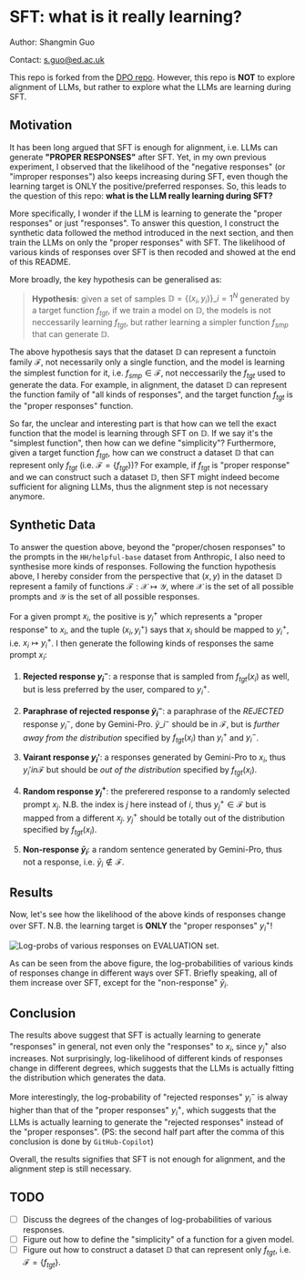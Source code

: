 # SFT: what is it really learning?

Author: Shangmin Guo

Contact: [s.guo@ed.ac.uk](mailto:s.guo@ed.ac.uk)

This repo is forked from the [DPO repo](https://github.com/eric-mitchell/direct-preference-optimization).
However, this repo is **NOT** to explore alignment of LLMs, but rather to explore what the LLMs are learning during SFT.

## Motivation

It has been long argued that SFT is enough for alignment, i.e. LLMs can generate **"PROPER RESPONSES"** after SFT.
Yet, in my own previous experiment, I observed that the likelihood of the "negative responses" (or "improper responses") also keeps increasing during SFT, even though the learning target is ONLY the positive/preferred responses.
So, this leads to the question of this repo: **what is the LLM really learning during SFT?**

More specifically, I wonder if the LLM is learning to generate the "proper responses" or just "responses".
To answer this question, I construct the synthetic data followed the method introduced in the next section, and then train the LLMs on only the "proper responses" with SFT.
The likelihood of various kinds of responses over SFT is then recoded and showed at the end of this README.

More broadly, the key hypothesis can be generalised as: 
> **Hypothesis**: given a set of samples $\mathbb{D}=\{(x_i,y_i)\}\_{i=1}^N$ generated by a target function $f_{tgt}$, if we train a model on $\mathbb{D}$, the models is not neccessarily learning $f_{tgt}$, but rather learning a simpler function $f_{smp}$ that can generate $\mathbb{D}$.

The above hypothesis says that the dataset $\mathbb{D}$ can represent a functoin family $\mathcal{F}$, not necessarily only a single function, and the model is learning the simplest function for it, i.e. $f_{smp}\in\mathcal{F}$, not neccessarily the $f_{tgt}$ used to generate the data.
For example, in alignment, the dataset $\mathbb{D}$ can represent the function family of "all kinds of responses", and the target function $f_{tgt}$ is the "proper responses" function.

So far, the unclear and interesting part is that how can we tell the exact function that the model is learning through SFT on $\mathbb{D}$.
If we say it's the "simplest function", then how can we define "simplicity"?
Furthermore, given a target function $f_{tgt}$, how can we construct a dataset $\mathbb{D}$ that can represent only $f_{tgt}$ (i.e. $\mathcal{F}=\{f_{tgt}\}$)?
For example, if $f_{tgt}$ is "proper response" and we can construct such a dataset $\mathbb{D}$, then SFT might indeed become sufficient for aligning LLMs, thus the alignment step is not necessary anymore.

## Synthetic Data

To answer the question above, beyond the "proper/chosen responses" to the prompts in the `HH/helpful-base` dataset from Anthropic, I also need to synthesise more kinds of responses.
Following the function hypothesis above, I hereby consider from the perspective that $(x,y)$ in the dataset $\mathbb{D}$ represent a family of functions $\mathcal{F}: \mathcal{X} \mapsto \mathcal{Y}$, where $\mathcal{X}$ is the set of all possible prompts and $\mathcal{Y}$ is the set of all possible responses.

For a given prompt $x_i$, the positive is $y_i^+$ which represents a "proper response" to $x_i$, and the tuple $(x_i,y_i^+)$ says that $x_i$ should be mapped to $y_i^+$, i.e. $x_i \mapsto y_i^+$.
I then generate the following kinds of responses the same prompt $x_i$:

1. **Rejected response $y_i^-$**: a response that is sampled from $f_{tgt}(x_i)$ as well, but is less preferred by the user, compared to $y_i^+$.

2. **Paraphrase of rejected response $\tilde{y}_i^-$**: a paraphrase of the *REJECTED* response $y_i^-$, done by Gemini-Pro.
$\tilde{y}\_i^-$ should be in $\mathcal{F}$, but is *further away from the distribution* specified by $f_{tgt}(x_i)$ than $y_i^+$ and $y_i^-$.

3. **Vairant response $y_i'$**: a responses generated by Gemini-Pro to $x_i$, thus $y_i'in\mathcal{F}$ but should be *out of the distribution* specified by $f_{tgt}(x_i)$.

4. **Random response $y_j^+$**: the preferered response to a randomly selected prompt $x_j$.
N.B. the index is $j$ here instead of $i$, thus $y_j^+\in\mathcal{F}$ but is mapped from a different $x_j$.
$y_j^+$ should be totally out of the distribution specified by $f_{tgt}(x_i)$.

5. **Non-response $\bar{y}_i$**: a random sentence generated by Gemini-Pro, thus not a response, i.e. $\bar{y}_i\notin\mathcal{F}$.

## Results

Now, let's see how the likelihood of the above kinds of responses change over SFT.
N.B. the learning target is **ONLY** the "proper responses" $y_i^+$!

![Log-probs of various responses on EVALUATION set.](https://github.com/Shawn-Guo-CN/SFT_function_learning/blob/main/results/logp_eval.png)


As can be seen from the above figure, the log-probabilities of various kinds of responses change in different ways over SFT.
Briefly speaking, all of them increase over SFT, except for the "non-response" $\bar{y}_i$.


## Conclusion

The results above suggest that SFT is actually learning to generate "responses" in general, not even only the "responses" to $x_i$, since $y_j^+$ also increases.
Not surprisingly, log-likelihood of different kinds of responses change in different degrees, which suggests that the LLMs is actually fitting the distribution which generates the data.

More interestingly, the log-probability of "rejected responses" $y_i^-$ is alway higher than that of the "proper responses" $y_i^+$, which suggests that the LLMs is actually learning to generate the "rejected responses" instead of the "proper responses".
(PS: the second half part after the comma of this conclusion is done by `GitHub-Copilot`)

Overall, the results signifies that SFT is not enough for alignment, and the alignment step is still necessary.

## TODO

- [ ] Discuss the degrees of the changes of log-probabilities of various responses.
- [ ] Figure out how to define the "simplicity" of a function for a given model.
- [ ] Figure out how to construct a dataset $\mathbb{D}$ that can represent only $f_{tgt}$, i.e. $\mathcal{F}=\{f_{tgt}\}$.
